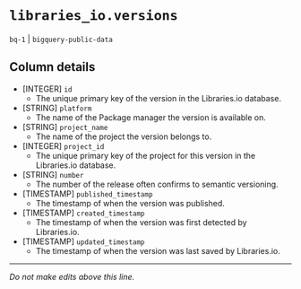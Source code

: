 # `libraries_io.versions`
`bq-1` | `bigquery-public-data`

## Column details
* [INTEGER]   `id`
  - The unique primary key of the version in the Libraries.io database.
* [STRING]    `platform`
  - The name of the Package manager the version is available on.
* [STRING]    `project_name`
  - The name of the project the version belongs to.
* [INTEGER]   `project_id`
  - The unique primary key of the project for this version in the Libraries.io database.
* [STRING]    `number`
  - The number of the release often confirms to semantic versioning.
* [TIMESTAMP] `published_timestamp`
  - The timestamp of when the version was published.
* [TIMESTAMP] `created_timestamp`
  - The timestamp of when the version was first detected by Libraries.io.
* [TIMESTAMP] `updated_timestamp`
  - The timestamp of when the version was last saved by Libraries.io.

-------------------------------------------------------------------------------
*Do not make edits above this line.*
